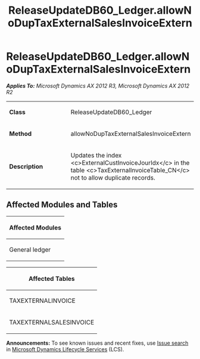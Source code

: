 ﻿---
title: ReleaseUpdateDB60_Ledger.allowNoDupTaxExternalSalesInvoiceExtern
TOCTitle: ReleaseUpdateDB60_Ledger.allowNoDupTaxExternalSalesInvoiceExtern
ms:assetid: 20e121ee-f610-a884-a07e-9960194a3fa4
ms:mtpsurl: https://msdn.microsoft.com/en-us/library/JJ684908(v=AX.60)
ms:contentKeyID: 49707110
ms.date: 05/18/2015
mtps_version: v=AX.60
---

# ReleaseUpdateDB60\_Ledger.allowNoDupTaxExternalSalesInvoiceExtern 


_**Applies To:** Microsoft Dynamics AX 2012 R3, Microsoft Dynamics AX 2012 R2_

<table>
<colgroup>
<col style="width: 50%" />
<col style="width: 50%" />
</colgroup>
<tbody>
<tr class="odd">
<td><p><strong>Class</strong></p></td>
<td><p>ReleaseUpdateDB60_Ledger</p></td>
</tr>
<tr class="even">
<td><p><strong>Method</strong></p></td>
<td><p>allowNoDupTaxExternalSalesInvoiceExtern</p></td>
</tr>
<tr class="odd">
<td><p><strong>Description</strong></p></td>
<td><p>Updates the index &lt;c&gt;ExternalCustInvoiceJourIdx&lt;/c&gt; in the table &lt;c&gt;TaxExternalInvoiceTable_CN&lt;/c&gt; not to allow duplicate records.</p></td>
</tr>
</tbody>
</table>


## Affected Modules and Tables

<table>
<colgroup>
<col style="width: 100%" />
</colgroup>
<thead>
<tr class="header">
<th><p>Affected Modules</p></th>
</tr>
</thead>
<tbody>
<tr class="odd">
<td><p>General ledger</p></td>
</tr>
</tbody>
</table>


<table>
<colgroup>
<col style="width: 100%" />
</colgroup>
<thead>
<tr class="header">
<th><p>Affected Tables</p></th>
</tr>
</thead>
<tbody>
<tr class="odd">
<td><p>TAXEXTERNALINVOICE</p></td>
</tr>
<tr class="even">
<td><p>TAXEXTERNALSALESINVOICE</p></td>
</tr>
</tbody>
</table>

  
**Announcements:** To see known issues and recent fixes, use [Issue search](http://go.microsoft.com/fwlink/?linkid=389258) in [Microsoft Dynamics Lifecycle Services](http://go.microsoft.com/fwlink/?linkid=306505) (LCS).

